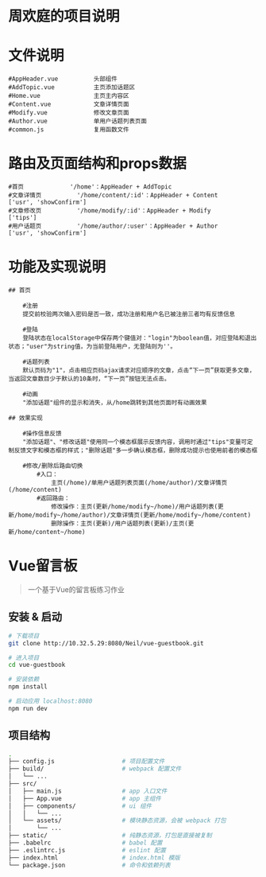 # 周欢庭的项目说明

# 文件说明
	#AppHeader.vue 			头部组件
	#AddTopic.vue 			主页添加话题区
	#Home.vue 				主页主内容区
	#Content.vue 			文章详情页面
	#Modify.vue 			修改文章页面
	#Author.vue 			单用户话题列表页面
	#common.js 				复用函数文件

# 路由及页面结构和props数据
	#首页				'/home'：AppHeader + AddTopic
	#文章详情页			'/home/content/:id'：AppHeader + Content			['usr', 'showConfirm']
	#文章修改页			'/home/modify/:id'：AppHeader + Modify				['tips']
	#用户话题页			'/home/author/:user'：AppHeader + Author			['usr', 'showConfirm']

# 功能及实现说明

	## 首页

		#注册		
		提交前校验两次输入密码是否一致，成功注册和用户名已被注册三者均有反馈信息

		#登陆		
		登陆状态在localStorage中保存两个键值对："login"为boolean值，对应登陆和退出状态；"user"为string值，为当前登陆用户，无登陆则为''。

		#话题列表	
		默认页码为"1"，点击相应页码ajax请求对应顺序的文章，点击“下一页”获取更多文章，当返回文章数目少于默认的10条时，“下一页”按钮无法点击。

		#动画		
		"添加话题"组件的显示和消失，从/home跳转到其他页面时有动画效果

	## 效果实现

		#操作信息反馈				
		"添加话题"、"修改话题"使用同一个模态框展示反馈内容，调用时通过"tips"变量可定制反馈文字和模态框的样式；"删除话题"多一步确认模态框，删除成功提示也使用前者的模态框

		#修改/删除后路由切换
			#入口：
				主页(/home)/单用户话题列表页面(/home/author)/文章详情页(/home/content)
			#返回路由：
				修改操作：主页(更新/home/modify~/home)/用户话题列表(更新/home/modify~/home/author)/文章详情页(更新/home/modify~/home/content)
				删除操作：主页(更新)/用户话题列表(更新)/主页(更新/home/content~/home)




# Vue留言板

> 一个基于Vue的留言板练习作业

## 安装 & 启动

``` bash
# 下载项目
git clone http://10.32.5.29:8080/Neil/vue-guestbook.git

# 进入项目
cd vue-guestbook

# 安装依赖
npm install

# 启动应用 localhost:8080
npm run dev
```
## 项目结构

``` bash
.
├── config.js                   # 项目配置文件
├── build/                      # webpack 配置文件
│   └── ...
├── src/
│   ├── main.js                 # app 入口文件
│   ├── App.vue                 # app 主组件
│   ├── components/             # ui 组件
│   │   └── ...
│   └── assets/                 # 模块静态资源，会被 webpack 打包
│       └── ...
├── static/                     # 纯静态资源，打包是直接被复制
├── .babelrc                    # babel 配置
├── .eslintrc.js                # eslint 配置
├── index.html                  # index.html 模版
└── package.json                # 命令和依赖列表
```
